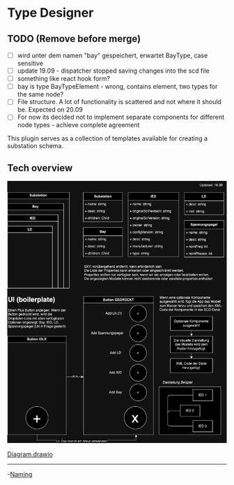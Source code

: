 # Type Designer

## TODO (Remove before merge)

- [ ] wird unter dem namen "bay" gespeichert, erwartet BayType, case sensitive
- [ ] update 19.09 - dispatcher stopped saving changes into the scd file
- [ ] something like react hook form?
- [ ] bay is type BayTypeElement - wrong, contains element, two types for the same node?
- [ ] File structure. A lot of functionality is scattered and not where it should be. Expected on 20.09
- [ ] For now its decided not to implement separate components for different node types - achieve complete agreement

This plugin serves as a collection of templates available for creating a substation schema.

## Tech overview


![img](./media/feat.png)

[Diagram.drawio](./diagram.drawio)

----

-[Naming](./naming.md)